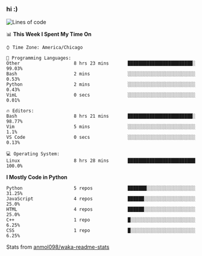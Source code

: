 ### hi :)

<!--START_SECTION:waka-->
![Lines of code](https://img.shields.io/badge/From%20Hello%20World%20I%27ve%20Written-773454%20lines%20of%20code-blue)

📊 **This Week I Spent My Time On** 

```text
⌚︎ Time Zone: America/Chicago

💬 Programming Languages: 
Other                    8 hrs 23 mins       ████████████████████████░   99.03% 
Bash                     2 mins              ░░░░░░░░░░░░░░░░░░░░░░░░░   0.53% 
Python                   2 mins              ░░░░░░░░░░░░░░░░░░░░░░░░░   0.43% 
VimL                     0 secs              ░░░░░░░░░░░░░░░░░░░░░░░░░   0.01%

🔥 Editors: 
Bash                     8 hrs 21 mins       ████████████████████████░   98.77% 
Vim                      5 mins              ░░░░░░░░░░░░░░░░░░░░░░░░░   1.1% 
VS Code                  0 secs              ░░░░░░░░░░░░░░░░░░░░░░░░░   0.13%

💻 Operating System: 
Linux                    8 hrs 28 mins       █████████████████████████   100.0%

```

**I Mostly Code in Python** 

```text
Python                   5 repos             ███████░░░░░░░░░░░░░░░░░░   31.25% 
JavaScript               4 repos             ██████░░░░░░░░░░░░░░░░░░░   25.0% 
HTML                     4 repos             ██████░░░░░░░░░░░░░░░░░░░   25.0% 
C++                      1 repo              █░░░░░░░░░░░░░░░░░░░░░░░░   6.25% 
CSS                      1 repo              █░░░░░░░░░░░░░░░░░░░░░░░░   6.25%

```



<!--END_SECTION:waka-->

Stats from [anmol098/waka-readme-stats](https://github.com/anmol098/waka-readme-stats)